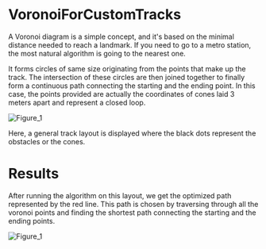 # VoronoiForCustomTracks
A Voronoi diagram is a simple concept, and it's based on the minimal distance needed to reach a landmark. If you need to go to a metro station, the most natural algorithm is going to the nearest one.

It forms circles of same size originating from the points that make up the track. The intersection of these circles are then joined together to finally form a continuous path connecting the starting and the ending point.
In this case, the points provided are actually the coordinates of cones laid 3 meters apart and represent a closed loop.

![Figure_1](https://user-images.githubusercontent.com/82220795/184881091-39ff911b-47ab-4754-aaec-e6a0bab72314.png)

Here, a general track layout is displayed where the black dots represent the obstacles or the cones.

# Results
After running the algorithm on this layout, we get the optimized path represented by the red line. This path is chosen by traversing through all the voronoi points and finding the shortest path connecting the starting and the ending points.

![Figure_1](https://user-images.githubusercontent.com/82220795/184882215-457a1fca-314a-4f00-9068-f13c902453c5.png)

